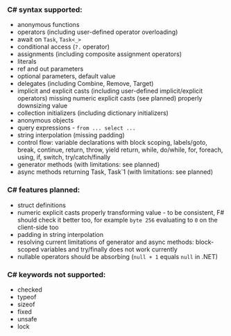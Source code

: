### C# syntax supported:

* anonymous functions
* operators (including user-defined operator overloading)
* await on `Task`, `Task<_>`
* conditional access (`?.` operator)
* assignments (including composite assignment operators)
* literals
* ref and out parameters
* optional parameters, default value
* delegates (including Combine, Remove, Target)
* implicit and explicit casts (including user-defined implicit/explicit operators) missing numeric explicit casts (see planned) properly downsizing value
* collection initializers (including dictionary initializers)
* anonymous objects
* query expressions - `from ... select ...`
* string interpolation (missing padding)
* control flow: variable declarations with block scoping, labels/goto, break, continue, return, throw, yield return, while, do/while, for, foreach, using, if, switch, try/catch/finally
* generator methods (with limitations: see planned)
* async methods returning Task, Task`1 (with limitations: see planned)

### C# features planned:
* struct definitions
* numeric explicit casts properly transforming value - to be consistent, F# should check it better too, for example `byte 256` evaluating to `0` on the client-side too
* padding in string interpolation
* resolving current limitations of generator and async methods: block-scoped variables and try/finally does not work currently
* nullable operators should be absorbing (`null + 1` equals `null` in .NET)

### C# keywords not supported:

* checked
* typeof
* sizeof
* fixed
* unsafe
* lock